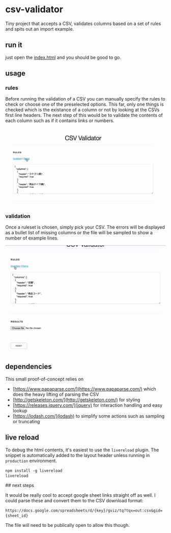 # csv-validator

Tiny project that accepts a CSV, validates columns based on a set of rules and spits out an import example.

## run it

just open the [index.html](index.html) and you should be good to go.

## usage

### rules

Before running the validation of a CSV you can manually specify the rules to check or choose one of the preselected options. This far, only one things is checked which is the existance of a column or not by looking at the CSVs first line headers. The next step of this would be to validate the contents of each column such as if it contains links or numbers.

![validation-rules](set-validation-rules.gif)

### validation

Once a ruleset is chosen, simply pick your CSV. The errors will be displayed as a bullet list of missing columns or the file will be sampled to show a number of example lines.

![Usage](usage.gif)

## dependencies

This small proof-of-concept relies on
* [https://www.papaparse.com/](https://www.papaparse.com/) which does the heavy lifting of parsing the CSV
* [http://getskeleton.com/](http://getskeleton.com/) for styling
* [https://releases.jquery.com/](jquery) for interaction handling and easy lookup
* [https://lodash.com/](lodash) to simplify some actions such as sampling or truncating

## live reload

To debug the html contents, it's easiest to use the `livereload` plugin. The snippet is automatically added to the layout header unless running in `production` environment.

```
npm install -g livereload
livereload
```

## next steps

It would be really cool to accept google sheet links straight off as well. I could parse these and convert them to the CSV download format:

```
https://docs.google.com/spreadsheets/d/{key}/gviz/tq?tqx=out:csv&gid={sheet_id}
```

The file will need to be publically open to allow this though.